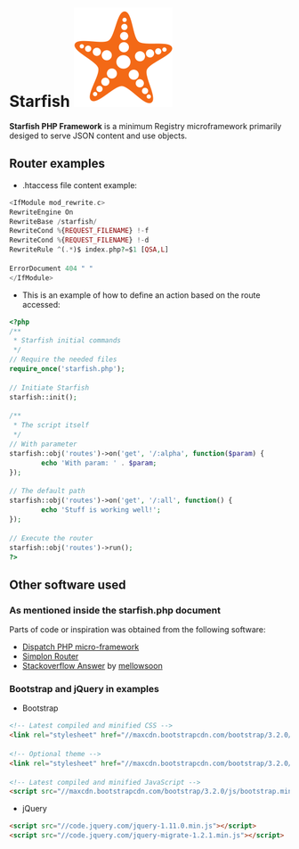 

# Starfish ![Starfish PHP Framework](/storage/starfish.png "Starfish PHP Framework")

**Starfish PHP Framework** is a minimum Registry microframework primarily desiged to serve JSON content and use objects.

## Router examples

* .htaccess file content example:

```php
<IfModule mod_rewrite.c>
RewriteEngine On
RewriteBase /starfish/
RewriteCond %{REQUEST_FILENAME} !-f
RewriteCond %{REQUEST_FILENAME} !-d
RewriteRule ^(.*)$ index.php?=$1 [QSA,L]

ErrorDocument 404 " "
</IfModule>
```

* This is an example of how to define an action based on the route accessed:

```php
<?php
/**
 * Starfish initial commands
 */
// Require the needed files
require_once('starfish.php');

// Initiate Starfish
starfish::init();

/**
 * The script itself
 */
// With parameter
starfish::obj('routes')->on('get', '/:alpha', function($param) {
        echo 'With param: ' . $param;
});

// The default path
starfish::obj('routes')->on('get', '/:all', function() {
        echo 'Stuff is working well!';
});

// Execute the router
starfish::obj('routes')->run();
?>
```

## Other software used

### As mentioned inside the starfish.php document

Parts of code or inspiration was obtained from the following software:

* [Dispatch PHP micro-framework](https://github.com/noodlehaus/dispatch)
* [Simplon Router](https://github.com/fightbulc/simplon_router)
* [Stackoverflow Answer](http://stackoverflow.com/questions/4000483/how-download-big-file-using-php-low-memory-usage) by [mellowsoon](http://stackoverflow.com/users/401019/mellowsoon)

### Bootstrap and jQuery in examples

* Bootstrap

```html
<!-- Latest compiled and minified CSS -->
<link rel="stylesheet" href="//maxcdn.bootstrapcdn.com/bootstrap/3.2.0/css/bootstrap.min.css">

<!-- Optional theme -->
<link rel="stylesheet" href="//maxcdn.bootstrapcdn.com/bootstrap/3.2.0/css/bootstrap-theme.min.css">

<!-- Latest compiled and minified JavaScript -->
<script src="//maxcdn.bootstrapcdn.com/bootstrap/3.2.0/js/bootstrap.min.js"></script>
```

* jQuery

```html
<script src="//code.jquery.com/jquery-1.11.0.min.js"></script>
<script src="//code.jquery.com/jquery-migrate-1.2.1.min.js"></script>
```